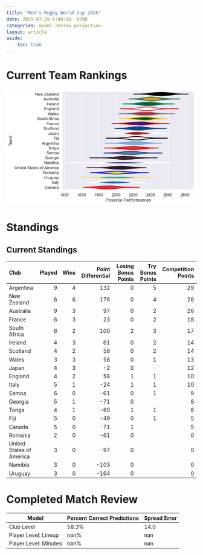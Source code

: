 ```yaml
---  
title: "Men's Rugby World Cup 2015"  
date: 2025-07-29 6:00:00 -0500  
categories: model review projection  
layout: article  
aside:  
    toc: true  
---
```

# Current Team Rankings


![Club Rankings](plots/rankings_Mens_Rugby_World_Cup_2015.png)
# Standings

## Current Standings


| Club                     |   Played |   Wins |   Point Differential |   Losing Bonus Points |   Try Bonus Points |   Competition Points |
|:-------------------------|---------:|-------:|---------------------:|----------------------:|-------------------:|---------------------:|
| Argentina                |        9 |      4 |                  132 |                     0 |                  5 |                   29 |
| New Zealand              |        6 |      6 |                  176 |                     0 |                  4 |                   28 |
| Australia                |        9 |      3 |                   97 |                     0 |                  2 |                   26 |
| France                   |        6 |      3 |                   23 |                     0 |                  2 |                   18 |
| South Africa             |        6 |      2 |                  100 |                     2 |                  3 |                   17 |
| Ireland                  |        4 |      3 |                   61 |                     0 |                  2 |                   14 |
| Scotland                 |        4 |      2 |                   58 |                     0 |                  2 |                   14 |
| Wales                    |        3 |      3 |                   58 |                     0 |                  1 |                   13 |
| Japan                    |        4 |      3 |                   -2 |                     0 |                    |                   12 |
| England                  |        4 |      2 |                   58 |                     1 |                  1 |                   10 |
| Italy                    |        5 |      1 |                  -24 |                     1 |                  1 |                   10 |
| Samoa                    |        6 |      0 |                  -61 |                     0 |                  1 |                    9 |
| Georgia                  |        5 |      1 |                  -71 |                     0 |                    |                    8 |
| Tonga                    |        4 |      1 |                  -60 |                     1 |                  1 |                    6 |
| Fiji                     |        5 |      0 |                  -49 |                     0 |                  1 |                    5 |
| Canada                   |        5 |      0 |                  -71 |                     1 |                    |                    5 |
| Romania                  |        2 |      0 |                  -61 |                     0 |                    |                    0 |
| United States of America |        3 |      0 |                  -97 |                     0 |                    |                    0 |
| Namibia                  |        3 |      0 |                 -103 |                     0 |                    |                    0 |
| Uruguay                  |        3 |      0 |                 -164 |                     0 |                    |                    0 |



# Completed Match Review


| Model | Percent Correct Predictions | Spread Error |
| ------ | ------ | ------ |
| Club Level | 58.3% | 14.0 |
| Player Level: Lineup | nan% | nan |
| Player Level: Minutes | nan% | nan |

